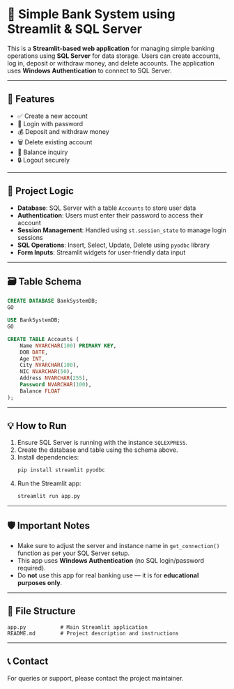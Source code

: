 # 🏦 Simple Bank System using Streamlit & SQL Server

This is a **Streamlit-based web application** for managing simple banking operations using **SQL Server** for data storage. Users can create accounts, log in, deposit or withdraw money, and delete accounts. The application uses **Windows Authentication** to connect to SQL Server.

---

## 📌 Features

- ✅ Create a new account
- 🔐 Login with password
- 💰 Deposit and withdraw money
- 🗑️ Delete existing account
- 🧾 Balance inquiry
- 🔒 Logout securely

---

## 🧠 Project Logic

- **Database**: SQL Server with a table `Accounts` to store user data
- **Authentication**: Users must enter their password to access their account
- **Session Management**: Handled using `st.session_state` to manage login sessions
- **SQL Operations**: Insert, Select, Update, Delete using `pyodbc` library
- **Form Inputs**: Streamlit widgets for user-friendly data input

---

## 🗃️ Table Schema

```sql
CREATE DATABASE BankSystemDB;
GO

USE BankSystemDB;
GO

CREATE TABLE Accounts (
    Name NVARCHAR(100) PRIMARY KEY,
    DOB DATE,
    Age INT,
    City NVARCHAR(100),
    NIC NVARCHAR(50),
    Address NVARCHAR(255),
    Password NVARCHAR(100),
    Balance FLOAT
);
```

---

## 💡 How to Run

1. Ensure SQL Server is running with the instance `SQLEXPRESS`.
2. Create the database and table using the schema above.
3. Install dependencies:
   ```bash
   pip install streamlit pyodbc
   ```
4. Run the Streamlit app:
   ```bash
   streamlit run app.py
   ```

---

## 🛡️ Important Notes

- Make sure to adjust the server and instance name in `get_connection()` function as per your SQL Server setup.
- This app uses **Windows Authentication** (no SQL login/password required).
- Do **not** use this app for real banking use — it is for **educational purposes only**.

---

## 📁 File Structure

```
app.py           # Main Streamlit application
README.md        # Project description and instructions
```

---

## 📞 Contact

For queries or support, please contact the project maintainer.
